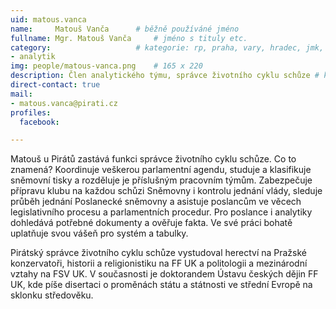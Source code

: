 ```yaml
---
uid: matous.vanca
name:     Matouš Vanča  	# běžně používáné jméno
fullname: Mgr. Matouš Vanča  	# jméno s tituly etc.
category:                	# kategorie: rp, praha, vary, hradec, jmk, senat
- analytik
img: people/matous-vanca.png    # 165 x 220
description: Člen analytického týmu, správce životního cyklu schůze	# kratký popis, max 160 znaků
direct-contact: true
mail:
- matous.vanca@pirati.cz
profiles:
  facebook:

---
```


Matouš u Pirátů zastává funkci správce životního cyklu schůze. Co to znamená? Koordinuje veškerou parlamentní agendu, studuje a klasifikuje sněmovní tisky a rozděluje je příslušným pracovním týmům. Zabezpečuje přípravu klubu na každou schůzi Sněmovny i kontrolu jednání vlády, sleduje průběh jednání Poslanecké sněmovny a asistuje poslancům ve věcech legislativního procesu a parlamentních procedur. Pro poslance i analytiky dohledává potřebné dokumenty a ověřuje fakta. Ve své práci bohatě uplatňuje svou vášeň pro systém a tabulky.

Pirátský správce životního cyklu schůze vystudoval herectví na Pražské konzervatoři, historii a religionistiku na FF UK a politologii a mezinárodní vztahy na FSV UK. V současnosti je doktorandem Ústavu českých dějin FF UK, kde píše disertaci o proměnách státu a státnosti ve střední Evropě na sklonku středověku.
